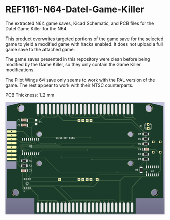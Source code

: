 # REF1161-N64-Datel-Game-Killer
The extracted N64 game saves, Kicad Schematic, and PCB files for the Datel Game Killer for the N64.

This product overwrites targeted portions of the game save for the selected game to yield a modified game with hacks enabled. It does not upload a full game save to the attached game.

The game saves presented in this repository were clean before being modified by the Game Killer, so they only contain the Game Killer modifications.

The Pilot Wings 64 save only seems to work with the PAL version of the game. The rest appear to work with their NTSC counterparts.

PCB Thickness: 1.2 mm

![image](https://github.com/RWeick/REF1161-N64-Datel-Game-Killer/blob/main/REF1161.png)

